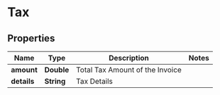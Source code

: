 

# Tax


## Properties

| Name | Type | Description | Notes |
|------------ | ------------- | ------------- | -------------|
|**amount** | **Double** | Total Tax Amount of the Invoice |  |
|**details** | **String** | Tax Details |  |



